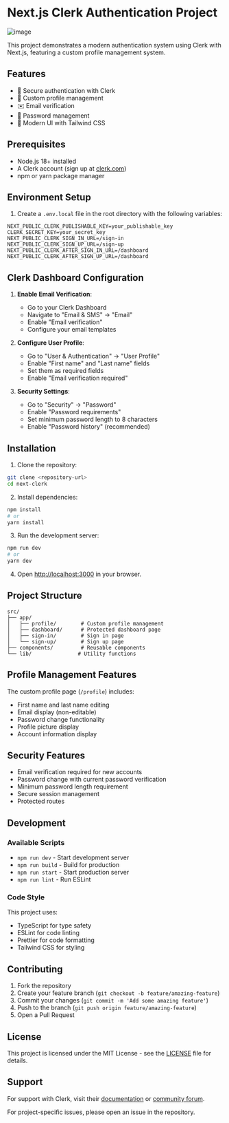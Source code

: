 # Next.js Clerk Authentication Project
![image](https://github.com/user-attachments/assets/fc775c93-4218-493d-ba69-c086a661d7ad)

This project demonstrates a modern authentication system using Clerk with Next.js, featuring a custom profile management system.

## Features

- 🔐 Secure authentication with Clerk
- 👤 Custom profile management
- ✉️ Email verification
- 🔄 Password management
- 🎨 Modern UI with Tailwind CSS

## Prerequisites

- Node.js 18+ installed
- A Clerk account (sign up at [clerk.com](https://clerk.com))
- npm or yarn package manager

## Environment Setup

1. Create a `.env.local` file in the root directory with the following variables:

```env
NEXT_PUBLIC_CLERK_PUBLISHABLE_KEY=your_publishable_key
CLERK_SECRET_KEY=your_secret_key
NEXT_PUBLIC_CLERK_SIGN_IN_URL=/sign-in
NEXT_PUBLIC_CLERK_SIGN_UP_URL=/sign-up
NEXT_PUBLIC_CLERK_AFTER_SIGN_IN_URL=/dashboard
NEXT_PUBLIC_CLERK_AFTER_SIGN_UP_URL=/dashboard
```

## Clerk Dashboard Configuration

1. **Enable Email Verification**:
   - Go to your Clerk Dashboard
   - Navigate to "Email & SMS" → "Email"
   - Enable "Email verification"
   - Configure your email templates

2. **Configure User Profile**:
   - Go to "User & Authentication" → "User Profile"
   - Enable "First name" and "Last name" fields
   - Set them as required fields
   - Enable "Email verification required"

3. **Security Settings**:
   - Go to "Security" → "Password"
   - Enable "Password requirements"
   - Set minimum password length to 8 characters
   - Enable "Password history" (recommended)

## Installation

1. Clone the repository:
```bash
git clone <repository-url>
cd next-clerk
```

2. Install dependencies:
```bash
npm install
# or
yarn install
```

3. Run the development server:
```bash
npm run dev
# or
yarn dev
```

4. Open [http://localhost:3000](http://localhost:3000) in your browser.

## Project Structure

```
src/
├── app/
│   ├── profile/        # Custom profile management
│   ├── dashboard/      # Protected dashboard page
│   ├── sign-in/        # Sign in page
│   └── sign-up/        # Sign up page
├── components/         # Reusable components
└── lib/               # Utility functions
```

## Profile Management Features

The custom profile page (`/profile`) includes:

- First name and last name editing
- Email display (non-editable)
- Password change functionality
- Profile picture display
- Account information display

## Security Features

- Email verification required for new accounts
- Password change with current password verification
- Minimum password length requirement
- Secure session management
- Protected routes

## Development

### Available Scripts

- `npm run dev` - Start development server
- `npm run build` - Build for production
- `npm run start` - Start production server
- `npm run lint` - Run ESLint

### Code Style

This project uses:
- TypeScript for type safety
- ESLint for code linting
- Prettier for code formatting
- Tailwind CSS for styling

## Contributing

1. Fork the repository
2. Create your feature branch (`git checkout -b feature/amazing-feature`)
3. Commit your changes (`git commit -m 'Add some amazing feature'`)
4. Push to the branch (`git push origin feature/amazing-feature`)
5. Open a Pull Request

## License

This project is licensed under the MIT License - see the [LICENSE](LICENSE) file for details.

## Support

For support with Clerk, visit their [documentation](https://clerk.com/docs) or [community forum](https://clerk.com/community).

For project-specific issues, please open an issue in the repository.
